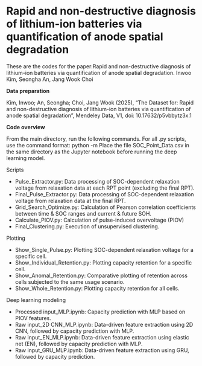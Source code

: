 # Rapid and non-destructive diagnosis of lithium-ion batteries via quantification of anode spatial degradation
These are the codes for the paper:Rapid and non-destructive diagnosis of lithium-ion batteries via quantification of anode spatial degradation. Inwoo Kim, Seongha An, Jang Wook Choi

**Data preparation**

Kim, Inwoo; An, Seongha; Choi, Jang Wook (2025), “The Dataset for: Rapid and non-destructive diagnosis of lithium-ion batteries via quantification of anode spatial degradation”, Mendeley Data, V1, doi: 10.17632/p5vbbytz3x.1

**Code overview**

From the main directory, run the following commands.
For all .py scripts, use the command format: python -m <filename>
Place the file SOC_Point_Data.csv in the same directory as the Jupyter notebook before running the deep learning model.

Scripts
- Pulse_Extractor.py: Data processing of SOC-dependent relaxation voltage from relaxation data at each RPT point (excluding the final RPT).
- Final_Pulse_Extractor.py: Data processing of SOC-dependent relaxation voltage from relaxation data at the final RPT.
- Grid_Search_Optimize.py: Calculation of Pearson correlation coefficients between time & SOC ranges and current & future SOH.
- Calculate_PIOV.py: Calculation of pulse-induced overvoltage (PIOV)
- Final_Clustering.py: Execution of unsupervised clustering.

Plotting
- Show_Single_Pulse.py: Plotting SOC-dependent relaxation voltage for a specific cell.
- Show_Individual_Retention.py: Plotting capacity retention for a specific cell.
- Show_Anomal_Retention.py: Comparative plotting of retention across cells subjected to the same usage scenario.
- Show_Whole_Retention.py: Plotting capacity retention for all cells.

Deep learning modeling
- Processed input_MLP.ipynb: Capacity prediction with MLP based on PIOV features.
- Raw input_2D CNN_MLP.ipynb: Data-driven feature extraction using 2D CNN, followed by capacity prediction with MLP.
- Raw input_EN_MLP.ipynb: Data-driven feature extraction using elastic net (EN), followed by capacity prediction with MLP.
- Raw input_GRU_MLP.ipynb: Data-driven feature extraction using GRU, followed by capacity prediction.

